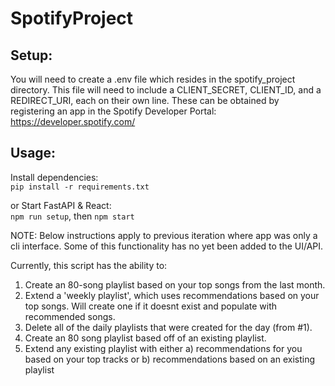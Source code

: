 # SpotifyProject

## Setup:

You will need to create a .env file which resides in the spotify_project directory.  This file will need to include a CLIENT_SECRET, CLIENT_ID,
and a REDIRECT_URI, each on their own line.  These can be obtained by registering an app in the Spotify Developer Portal: https://developer.spotify.com/

## Usage:
Install dependencies:  
```pip install -r requirements.txt```

or Start FastAPI & React:  
```npm run setup```, then ```npm start```

NOTE: Below instructions apply to previous iteration where app was only a cli interface.  Some of this functionality has no yet been added to the UI/API.

Currently, this script has the ability to:

1. Create an 80-song playlist based on your top songs from the last month.
2. Extend a 'weekly playlist', which uses recommendations based on your top songs.  Will create one if it doesnt exist and populate with recommended songs.
3. Delete all of the daily playlists that were created for the day (from #1).
4. Create an 80 song playlist based off of an existing playlist.
5. Extend any existing playlist with either a) recommendations for you based on your top tracks or b) recommendations based on an existing playlist
